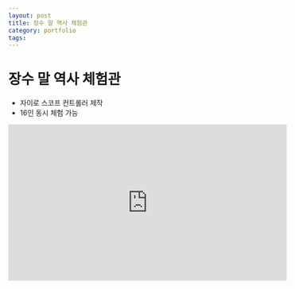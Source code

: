 ```yaml
---
layout: post
title: 장수 말 역사 체험관
category: portfolio
tags: 
---
```


# 장수 말 역사 체험관
* 자이로 스코프 컨트롤러 제작
* 16인 동시 체험 가능

<iframe width="560" height="315" src="https://www.youtube.com/embed/8ZRkym6WjeY?si=H2fyb_D0v1p11zrV" title="YouTube video player" frameborder="0" allow="accelerometer; autoplay; clipboard-write; encrypted-media; gyroscope; picture-in-picture; web-share" allowfullscreen></iframe>

